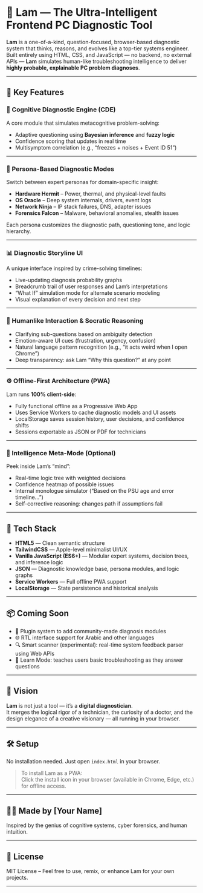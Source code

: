 # 🧠 Lam — The Ultra-Intelligent Frontend PC Diagnostic Tool

**Lam** is a one-of-a-kind, question-focused, browser-based diagnostic system that thinks, reasons, and evolves like a top-tier systems engineer. Built entirely using HTML, CSS, and JavaScript — no backend, no external APIs — **Lam** simulates human-like troubleshooting intelligence to deliver **highly probable, explainable PC problem diagnoses**.

---

## 🌟 Key Features

### 🧠 Cognitive Diagnostic Engine (CDE)
A core module that simulates metacognitive problem-solving:
- Adaptive questioning using **Bayesian inference** and **fuzzy logic**
- Confidence scoring that updates in real time
- Multisymptom correlation (e.g., “freezes + noises + Event ID 51”)

---

### 🧬 Persona-Based Diagnostic Modes
Switch between expert personas for domain-specific insight:
- **Hardware Hermit** – Power, thermal, and physical-level faults  
- **OS Oracle** – Deep system internals, drivers, event logs  
- **Network Ninja** – IP stack failures, DNS, adapter issues  
- **Forensics Falcon** – Malware, behavioral anomalies, stealth issues

Each persona customizes the diagnostic path, questioning tone, and logic hierarchy.

---

### 📊 Diagnostic Storyline UI
A unique interface inspired by crime-solving timelines:
- Live-updating diagnosis probability graphs  
- Breadcrumb trail of user responses and Lam’s interpretations  
- “What If” simulation mode for alternate scenario modeling  
- Visual explanation of every decision and next step

---

### 🤖 Humanlike Interaction & Socratic Reasoning
- Clarifying sub-questions based on ambiguity detection  
- Emotion-aware UI cues (frustration, urgency, confusion)  
- Natural language pattern recognition (e.g., “it acts weird when I open Chrome”)  
- Deep transparency: ask Lam “Why this question?” at any point

---

### ⚙️ Offline-First Architecture (PWA)
Lam runs **100% client-side**:
- Fully functional offline as a Progressive Web App  
- Uses Service Workers to cache diagnostic models and UI assets  
- LocalStorage saves session history, user decisions, and confidence shifts  
- Sessions exportable as JSON or PDF for technicians

---

### 🧠 Intelligence Meta-Mode (Optional)
Peek inside Lam’s “mind”:
- Real-time logic tree with weighted decisions  
- Confidence heatmap of possible issues  
- Internal monologue simulator (“Based on the PSU age and error timeline…”)  
- Self-corrective reasoning: changes path if assumptions fail

---

## 🚀 Tech Stack

- **HTML5** — Clean semantic structure  
- **TailwindCSS** — Apple-level minimalist UI/UX  
- **Vanilla JavaScript (ES6+)** — Modular expert systems, decision trees, and inference logic  
- **JSON** — Diagnostic knowledge base, persona modules, and logic graphs  
- **Service Workers** — Full offline PWA support  
- **LocalStorage** — State persistence and historical analysis  

---

## 📦 Coming Soon

- 🔌 Plugin system to add community-made diagnosis modules  
- 🌐 RTL interface support for Arabic and other languages  
- 🔍 Smart scanner (experimental): real-time system feedback parser using Web APIs  
- 🧠 Learn Mode: teaches users basic troubleshooting as they answer questions

---

## 🤯 Vision

**Lam** is not just a tool — it’s a **digital diagnostician**.  
It merges the logical rigor of a technician, the curiosity of a doctor, and the design elegance of a creative visionary — all running in your browser.

---

## 🛠️ Setup

No installation needed. Just open `index.html` in your browser.

> To install Lam as a PWA:  
> Click the install icon in your browser (available in Chrome, Edge, etc.) for offline access.

---

## 🧑‍💻 Made by [Your Name]  
Inspired by the genius of cognitive systems, cyber forensics, and human intuition.

---

## 📄 License

MIT License – Feel free to use, remix, or enhance Lam for your own projects.

---

